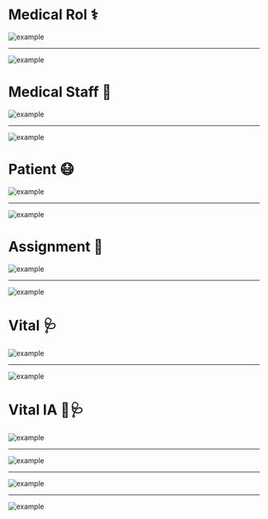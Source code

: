 # Medical Rol ⚕️
<img src="(1)MedicalRol.png" alt="example" withd="80%">
<hr>
<img src="(2)MedicalRol.png" alt="example" withd="80%">

<br>

# Medical Staff 🏥
<img src="(3)MedicalStaff.png" alt="example" withd="80%">
<hr>
<img src="(4)MedicalStaff.png" alt="example" withd="80%">

<br>

# Patient 😷
<img src="(5)Patient.png" alt="example" withd="80%">
<hr>
<img src="(6)Patient.png" alt="example" withd="80%">

<br>

# Assignment 📆
<img src="(7)Assignment.png" alt="example" withd="80%">
<hr>
<img src="(8)Assignment.png" alt="example" withd="80%">

<br>

# Vital 🩺
<img src="(9)Vital.png" alt="example" withd="80%">
<hr>
<img src="(10)Vital.png" alt="example" withd="80%">

<br>

# Vital IA 🤖🩺
<img src="(11)Vital.png" alt="example" withd="80%">
<hr>
<img src="(12)Vital.png" alt="example" withd="80%">
<hr>
<img src="(13)Vital.png" alt="example" withd="80%">
<hr>
<img src="(14)Vital.png" alt="example" withd="80%">




